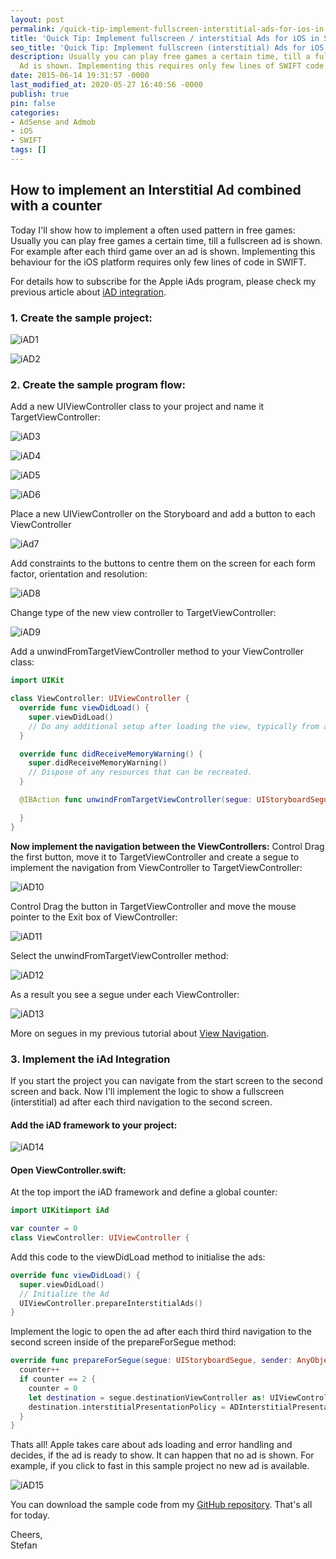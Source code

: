 ```yaml
---
layout: post
permalink: /quick-tip-implement-fullscreen-interstitial-ads-for-ios-in-swift/
title: 'Quick Tip: Implement fullscreen / interstitial Ads for iOS in SWIFT'
seo_title: 'Quick Tip: Implement fullscreen (interstitial) Ads for iOS in SWIFT'
description: Usually you can play free games a certain time, till a fullscreen / interstitial
  Ad is shown. Implementing this requires only few lines of SWIFT code.
date: 2015-06-14 19:31:57 -0000
last_modified_at: 2020-05-27 16:40:56 -0000
publish: true
pin: false
categories:
- AdSense and Admob
- iOS
- SWIFT
tags: []
---
```

## How to implement an Interstitial Ad combined with a counter

Today I'll show how to implement a often used pattern in free games: Usually you can play free games a certain time, till a fullscreen ad is shown. For example after each third game over an ad is shown. Implementing this behaviour for the iOS platform requires only few lines of code in SWIFT.

For details how to subscribe for the Apple iAds program, please check my previous article about [iAD integration](/how-to-implement-a-space-shooter-with-spritekit-and-swift-part-7-iad-integration).

### 1. Create the sample project:

![iAD1](/assets/2015/06/iAD1.png)

![iAD2](/assets/2015/06/iAD2.png)

### 2. Create the sample program flow:

Add a new UIViewController class to your project and name it TargetViewController:

![iAD3](/assets/2015/06/iAD3-1.jpg)

![iAD4](/assets/2015/06/iAD4.png)

![iAD5](/assets/2015/06/iAD5.png)

![iAD6](/assets/2015/06/iAD6-1.jpg)

Place a new UIViewController on the Storyboard and add a button to each ViewController

![iAd7](/assets/2015/06/iAd7.png)

Add constraints to the buttons to centre them on the screen for each form factor, orientation and resolution:

![iAD8](/assets/2015/06/iAD8.png)

Change type of the new view controller to TargetViewController:

![iAD9](/assets/2015/06/iAD9.png)

Add a unwindFromTargetViewController method to your ViewController class:

```swift
import UIKit

class ViewController: UIViewController {
  override func viewDidLoad() {
    super.viewDidLoad()
    // Do any additional setup after loading the view, typically from a nib.
  }

  override func didReceiveMemoryWarning() {
    super.didReceiveMemoryWarning()
    // Dispose of any resources that can be recreated.
  }

  @IBAction func unwindFromTargetViewController(segue: UIStoryboardSegue) {

  }
}
```

**Now implement the navigation between the ViewControllers:** Control Drag the first button, move it to TargetViewController and create a segue to implement the navigation from ViewController to TargetViewController:

![iAD10](/assets/2015/06/iAD10.png)

Control Drag the button in TargetViewController and move the mouse pointer to the Exit box of ViewController:

![iAD11](/assets/2015/06/iAD11-1.jpg)

Select the unwindFromTargetViewController method:

![iAD12](/assets/2015/06/iAD12.png)

As a result you see a segue under each ViewController:

![iAD13](/assets/2015/06/iAD13.png)

More on segues in my previous tutorial about [View Navigation](/howto-add-view-controllers-to-the-game-storyboard-and-use-segues-to-navigate-between-them).

### 3. Implement the iAd Integration

If you start the project you can navigate from the start screen to the second screen and back. Now I'll implement the logic to show a fullscreen (interstitial) ad after each third navigation to the second screen.

#### Add the iAD framework to your project:

![iAD14](/assets/2015/06/iAD14-1.jpg)

#### Open ViewController.swift:

At the top import the iAD framework and define a global counter:

```swift
import UIKitimport iAd

var counter = 0
class ViewController: UIViewController {
  ```

Add this code to the viewDidLoad method to initialise the ads:

```swift
override func viewDidLoad() {
  super.viewDidLoad()
  // Initialize the Ad
  UIViewController.prepareInterstitialAds()
}
```

Implement the logic to open the ad after each third third navigation to the second screen inside of the prepareForSegue method:

```swift
override func prepareForSegue(segue: UIStoryboardSegue, sender: AnyObject?) {
  counter++
  if counter == 2 {
    counter = 0
    let destination = segue.destinationViewController as! UIViewController
    destination.interstitialPresentationPolicy = ADInterstitialPresentationPolicy.Automatic
  }
}
```

Thats all! Apple takes care about ads loading and error handling and decides, if the ad is ready to show. It can happen that no ad is shown. For example, if you click to fast in this sample project no new ad is available.

![iAD15](/assets/2015/06/iAD15-1.jpg)

You can download the sample code from my [GitHub repository](https://github.com/stfnjstn/iAdSample). That's all for today.  
  
Cheers,  
Stefan
